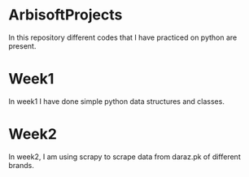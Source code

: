 # ArbisoftProjects
In this repository different codes that I have practiced on python are present.

# Week1
In week1 I have done simple python data structures and classes.

# Week2
In week2, I am using scrapy to scrape data from daraz.pk of different brands.
